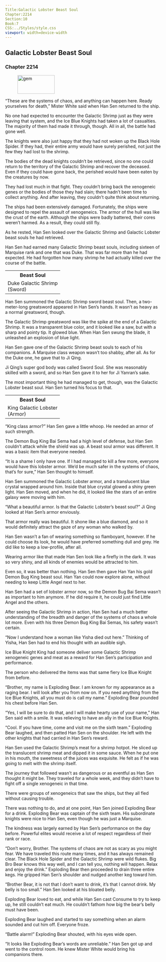 ```yaml
---
Title:Galactic Lobster Beast Soul
Chapter:2214
Section:10
Book:7
CSS:../Styles/style.css
viewport: width=device-width
---
```


## Galactic Lobster Beast Soul
### Chapter 2214

<figure>
	<img src="../Images/gem.gif" alt="gem" id="gem" width="120" height="60" />
</figure>



“These are the systems of chaos, and anything can happen here. Ready yourselves for death,” Mister White said when Han Sen returned to the ship.

No one had expected to encounter the Galactic Shrimp just as they were leaving that system, and the Ice Blue Knights had taken a lot of casualties. The majority of them had made it through, though. All in all, the battle had gone well.

The knights were also just happy that they had not woken up the Black Hole Spider. If they had, their entire army would have surely perished, not just the few they had lost to the shrimp.

The bodies of the dead knights couldn’t be retrieved, since no one could return to the territory of the Galactic Shrimp and recover the deceased. Even if they could have gone back, the perished would have been eaten by the creatures by now.

They had lost much in that fight. They couldn’t bring back the xenogeneic genes or the bodies of those they had slain; there hadn’t been time to collect anything. And after leaving, they couldn’t quite think about returning.

The ships had been extensively damaged. Fortunately, the ships were designed to repel the assault of xenogeneics. The armor of the hull was like the crust of the earth. Although the ships were badly battered, their cores weren’t harmed. As a result, they could still fly.

As he rested, Han Sen looked over the Galactic Shrimp and Galactic Lobster beast souls he had retrieved.

Han Sen had earned many Galactic Shrimp beast souls, including sixteen of Marquise rank and one that was Duke. That was far more than he had expected. He had forgotten how many shrimp he had actually killed over the course of the battle.

<div class="tables">
    <table class="beast">
        <tr>
            <th>Beast Soul</th>
        </tr><tr>
            <td>Duke Galactic Shrimp<br>
                <span class="type">(Sword)</span>
            </td>
        </tr>
    </table>
    <!--Galactic Shrimp beast soul: sword-->
</div>

Han Sen summoned the Galactic Shrimp sword beast soul. Then, a two-meter-long greatsword appeared in Han Sen’s hands. It wasn’t as heavy as a normal greatsword, though.

The Galactic Shrimp greatsword was like the spike at the end of a Galactic Shrimp. It was a transparent blue color, and it looked like a saw, but with a sharp and pointy tip. It glowed blue. When Han Sen swung the blade, it unleashed an explosion of blue light.

Han Sen gave one of the Galactic Shrimp beast souls to each of his companions. A Marquise class weapon wasn’t too shabby, after all. As for the Duke one, he gave that to Ji Qing.

Ji Qing’s super god body was called Sword Soul. She was reasonably skilled with a sword, and so Han Sen gave it to her for Ji Yanran’s sake.

The most important thing he had managed to get, though, was the Galactic Lobster beast soul. Han Sen turned his focus to that.

<div class="tables">
    <table class="beast">
        <tr>
            <th>Beast Soul</th>
        </tr><tr>
            <td>King Galactic Lobster<br>
                <span class="type">(Armor)</span>
            </td>
        </tr>
    </table>
    <!--King class Galactic Lobster beast soul: armor-->
</div>

“King class armor?” Han Sen gave a little whoop. He needed an armor of such strength.

The Demon Bug King Bai Sema had a high level of defense, but Han Sen couldn’t attack while the shield was up. A beast soul armor was different. It was a basic item that everyone needed.

“It is a shame I only have one. If I had managed to kill a few more, everyone would have this lobster armor. We’d be much safer in the systems of chaos, that’s for sure,” Han Sen thought to himself.

Han Sen summoned the Galactic Lobster armor, and a translucent blue crystal wrapped around him. Inside that blue crystal glowed a shiny green light. Han Sen moved, and when he did, it looked like the stars of an entire galaxy were moving with him.

“What a beautiful armor. Is that the Galactic Lobster’s beast soul?” Ji Qing looked at Han Sen’s armor enviously.

That armor really was beautiful. It shone like a blue diamond, and so it would definitely attract the gaze of any woman who walked by.

Han Sen wasn’t a fan of wearing something so flamboyant, however. If he could choose its look, he would have preferred something dull and grey. He did like to keep a low-profile, after all.

Wearing armor like that made Han Sen look like a firefly in the dark. It was so very shiny, and all kinds of enemies would be attracted to him.

Even so, it was better than nothing. Han Sen then gave Han Yan his gold Demon Bug King beast soul. Han Yan could now explore alone, without needing to keep Little Angel next to her.

Han Sen had a set of lobster armor now, so the Demon Bug Bai Sema wasn’t as important to him anymore. If he did require it, he could just find Little Angel and the others.

After seeing the Galactic Shrimp in action, Han Sen had a much better understanding of the breadth and danger of the systems of chaos a whole lot more. Even with his three Demon Bug King Bai Semas, his safety wasn’t certain.

“Now I understand how a woman like Yisha died out here.” Thinking of Yisha, Han Sen had to end his thought with an audible sigh.

Ice Blue Knight King had someone deliver some Galactic Shrimp xenogeneic genes and meat as a reward for Han Sen’s participation and performance.

The person who delivered the items was that same fiery Ice Blue Knight from before.

“Brother, my name is Exploding Bear. I am known for my appearance as a raging bear. I will look after you from now on. If you need anything from the Ice Blue Knights, all you must do is call my name.” Exploding Bear pounded his chest before Han Sen.

“Yes, I will be sure to do that, and I will make hearty use of your name,” Han Sen said with a smile. It was relieving to have an ally in the Ice Blue Knights.

“Cool. If you have time, come and visit me on the sixth team.” Exploding Bear laughed, and then patted Han Sen on the shoulder. He left with the other knights that had carried in Han Sen’s reward.

Han Sen used the Galactic Shrimp’s meat for a shrimp hotpot. He sliced up the translucent shrimp meat and dipped it in some sauce. When he put one in his mouth, the sweetness of the juices was exquisite. He felt as if he was going to melt with the shrimp itself.

The journey that followed wasn’t as dangerous or as eventful as Han Sen thought it might be. They traveled for a whole week, and they didn’t have to fight off a single xenogeneic in that time.

There were groups of xenogeneics that saw the ships, but they all fled without causing trouble.

There was nothing to do, and at one point, Han Sen joined Exploding Bear for a drink. Exploding Bear was captain of the sixth team. His subordinate knights were nice to Han Sen, even though he was just a Marquise.

The kindness was largely earned by Han Sen’s performance on the day before. Powerful elites would receive a lot of respect regardless of their rank or race.

“Don’t worry, Brother. The systems of chaos are not as scary as you might fear. We have traveled this route many times, and it has always remained clear. The Black Hole Spider and the Galactic Shrimp were wild flukes. Big Bro Bear knows this way well, and I can tell you, nothing will happen. Relax and enjoy the drink.” Exploding Bear then proceeded to drain three entire kegs. He gripped Han Sen’s shoulder and nudged another keg toward him.

“Brother Bear, it is not that I don’t want to drink, it’s that I cannot drink. My belly is too small.” Han Sen looked at his bloated belly.

Exploding Bear loved to eat, and while Han Sen cast Consume to try to keep up, he still couldn’t eat much. He couldn’t fathom how big the bear’s belly must have been.

Exploding Bear laughed and started to say something when an alarm sounded and cut him off. Everyone froze.

“Battle alarm!” Exploding Bear shouted, with his eyes wide open.

“It looks like Exploding Bear’s words are unreliable.” Han Sen got up and went to the control room. He knew Mister White would bring his companions there.